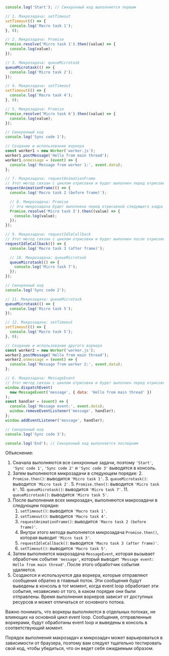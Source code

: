 
```javascript
console.log('Start'); // Синхронный код выполняется первым

// 1. Макрозадача: setTimeout
setTimeout(() => {
  console.log('Macro task 1');
}, 0);

// 2. Микрозадача: Promise
Promise.resolve('Micro task 1').then((value) => {
  console.log(value);
});

// 3. Микрозадача: queueMicrotask
queueMicrotask(() => {
  console.log('Micro task 2');
});

// 4. Макрозадача: setTimeout
setTimeout(() => {
  console.log('Macro task 4');
}, 0);

// 5. Микрозадача: Promise
Promise.resolve('Micro task 6').then((value) => {
  console.log(value);
});

// Синхронный код
console.log('Sync code 1');

// Создание и использование воркера
const worker1 = new Worker('worker.js');
worker1.postMessage('Hello from main thread');
worker1.onmessage = (event) => {
  console.log('Message from worker 1:', event.data);
};

// 7. Макрозадача: requestAnimationFrame
// Этот метод связан с циклом отрисовки и будет выполнен перед отрисовкой следующего кадра
requestAnimationFrame(() => {
  console.log('Macro task 2 (before frame)');

  // 8. Микрозадача: Promise
  // Эта микрозадача будет выполнена перед отрисовкой следующего кадра
  Promise.resolve('Micro task 3').then((value) => {
    console.log(value);
  });
});

// 9. Макрозадача: requestIdleCallback
// Этот метод связан с циклом отрисовки и будет выполнен после отрисовки следующего кадра
requestIdleCallback(() => {
  console.log('Macro task 3 (after frame)');

  // 10. Микрозадача: queueMicrotask
  queueMicrotask(() => {
    console.log('Micro task 7');
  });
});

// Синхронный код
console.log('Sync code 2');

// 11. Микрозадача: queueMicrotask
queueMicrotask(() => {
  console.log('Micro task 5');
});

// 12. Макрозадача: setTimeout
setTimeout(() => {
  console.log('Macro task 5');
}, 0);

// Создание и использование другого воркера
const worker2 = new Worker('worker.js');
worker2.postMessage('Hello from main thread');
worker2.onmessage = (event) => {
  console.log('Message from worker 2:', event.data);
};

// 6. Макрозадача: MessageEvent
// Этот метод связан с циклом отрисовки и будет выполнен перед отрисовкой следующего кадра
window.dispatchEvent(
  new MessageEvent('message', { data: 'Hello from main thread' })
);
const handler = (event) => {
  console.log('Message event:', event.data);
  window.removeEventListener('message', handler);
};
window.addEventListener('message', handler);

// Синхронный код
console.log('Sync code 3');

console.log('End'); // Синхронный код выполняется последним
```

Объяснение:

1. Сначала выполняются все синхронные задачи, поэтому `'Start'`, `'Sync code 1'`, `'Sync code 2'` и `'Sync code 3'` выводятся в консоль.
2. Затем выполняются микрозадачи в следующем порядке:
   2. `Promise.then()`: выводится `'Micro task 1'`.
   3. `queueMicrotask()`: выводится `'Micro task 2'`.
   5. `Promise.then()`: выводится `'Micro task 6'`.
   10. `queueMicrotask()`: выводится `'Micro task 7'`.
   11. `queueMicrotask()`: выводится `'Micro task 5'`.
3. После выполнения всех микрозадач, выполняются макрозадачи в следующем порядке:
   1. `setTimeout()`: выводится `'Macro task 1'`.
   4. `setTimeout()`: выводится `'Macro task 4'`.
   7. `requestAnimationFrame()`: выводится `'Macro task 2 (before frame)'`.
     8. Внутри этого метода выполняется микрозадача `Promise.then()`, которая выводит `'Micro task 3'`.
   9. `requestIdleCallback()`: выводится `'Macro task 3 (after frame)'`.
   12. `setTimeout()`: выводится `'Macro task 5'`.
4. Затем выполняется макрозадача `MessageEvent`, которая вызывает обработчик события `'message'`, который выводит `'Message event: Hello from main thread'`. После этого обработчик события удаляется.
5. Создаются и используются два воркера, которые отправляют сообщения обратно в главный поток. Эти сообщения будут выведены в консоль в тот момент, когда event loop обработает эти события, независимо от того, в каком порядке они были отправлены. Время выполнения воркеров зависит от доступных ресурсов и может отличаться от основного потока.

Важно понимать, что воркеры выполняются в отдельных потоках, не влияющих на основной цикл event loop. Сообщения, отправленные воркерами, будут обработаны event loop и выведены в консоль в соответствующий момент.

Порядок выполнения макрозадач и микрозадач может варьироваться в зависимости от браузера, поэтому вам следует тщательно тестировать свой код, чтобы убедиться, что он ведет себя ожидаемым образом.
